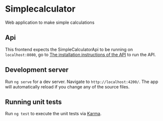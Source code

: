 # Simplecalculator
Web application to make simple calculations

## Api
This frontend expects the SimpleCalculatorApi to be running on `localhost:8080`, go to [The installation instructions of the API](https://github.com/thijs1108/SimpleCalculatorApi) to run the API.

## Development server

Run `ng serve` for a dev server. Navigate to `http://localhost:4200/`. The app will automatically reload if you change any of the source files.

## Running unit tests

Run `ng test` to execute the unit tests via [Karma](https://karma-runner.github.io).
